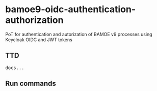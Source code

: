 # bamoe9-oidc-authentication-authorization

PoT for authentication and autorization of BAMOE v9 processes using Keycloak OIDC and JWT tokens

## TTD
<pre>
docs...
</pre>

## Run commands
<pre>
</pre>